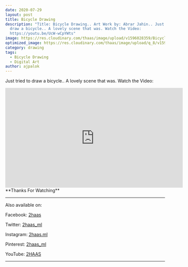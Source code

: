 ```yaml
---
date: 2020-07-29
layout: post
title: Bicycle Drawing
description: "Title: Bicycle Drawing.. Art Work by: Abrar Jahin.. Just tried to
  draw a bicycle.. A lovely scene that was. Watch the Video:
  https://youtu.be/UcW-wCpYWts"
image: https://res.cloudinary.com/thaas/image/upload/v1596028359/Bicycle_em48v2.jpg
optimized_image: https://res.cloudinary.com/thaas/image/upload/q_8/v1596028359/Bicycle_em48v2.jpg
category: drawing
tags:
  - Bicycle Drawing
  - Digital Art
author: ajpalok
---
```

Just tried to draw a bicycle.. A lovely scene that was. Watch the Video: 
<iframe width="560" height="315" src="https://www.youtube-nocookie.com/embed/dj5F5ih7k9Y" frameborder="0" allow="accelerometer; autoplay; encrypted-media; gyroscope; picture-in-picture" allowfullscreen></iframe>
**Thanks For Watching**
  
- - -

Also available on:  

Facebook: [2haas](https://facebook.com/2haas)  

Twitter: [2haas_ml](https://twitter.com/2haas_ml)  

Instagram: [2haas.ml](https://instagram.com/2haas.ml)  

Pinterest: [2haas_ml](https://pinterest.com/2haas_ml)   

YouTube: [2HAAS](https://www.youtube.com/channel/UCg3hEFuZ7bWxSVwOcDaCkIg)

- - -